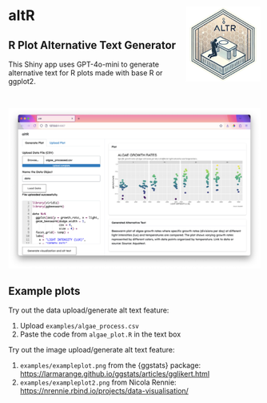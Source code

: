 # altR <img src="images/logo.png" align="right" height="149" width="149"/>

## R Plot Alternative Text Generator

This Shiny app uses GPT-4o-mini to generate alternative text for R plots made with base R or ggplot2.

<br>

![](images/screenshot.png)

## Example plots

Try out the data upload/generate alt text feature:

1. Upload `examples/algae_process.csv`
2. Paste the code from `algae_plot.R` in the text box

Try out the image upload/generate alt text feature:

1. `examples/exampleplot.png` from the {ggstats} package: <https://larmarange.github.io/ggstats/articles/gglikert.html>
2. `examples/exampleplot2.png` from Nicola Rennie: <https://nrennie.rbind.io/projects/data-visualisation/>